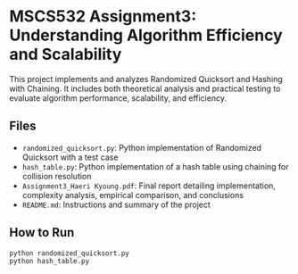 # MSCS532 Assignment3: Understanding Algorithm Efficiency and Scalability

This project implements and analyzes Randomized Quicksort and Hashing with Chaining. It includes both theoretical analysis and practical testing to evaluate algorithm performance, scalability, and efficiency.

## Files
- `randomized_quicksort.py`: Python implementation of Randomized Quicksort with a test case
- `hash_table.py`: Python implementation of a hash table using chaining for collision resolution
- `Assignment3_Haeri Kyoung.pdf`: Final report detailing implementation, complexity analysis, empirical comparison, and conclusions
- `README.md`: Instructions and summary of the project

## How to Run
```bash
python randomized_quicksort.py
python hash_table.py
